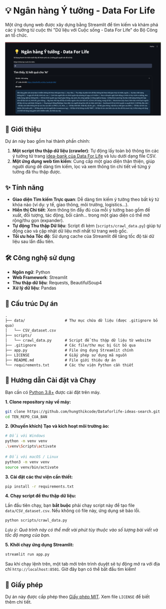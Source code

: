 # 💡 Ngân hàng Ý tưởng - Data For Life

Một ứng dụng web được xây dựng bằng Streamlit để tìm kiếm và khám phá các ý tưởng từ cuộc thi "Dữ liệu với Cuộc sống - Data For Life" do Bộ Công an tổ chức.

![Demo ứng dụng](demo.png)

## 📌 Giới thiệu

Dự án này bao gồm hai thành phần chính:
1.  **Một script thu thập dữ liệu (crawler)**: Tự động lấy toàn bộ thông tin các ý tưởng từ trang [idea-bank của Data For Life](https://dataforlife.vn/idea-bank/) và lưu dưới dạng file CSV.
2.  **Một ứng dụng web tìm kiếm**: Cung cấp một giao diện thân thiện, giúp người dùng dễ dàng tìm kiếm, lọc và xem thông tin chi tiết về từng ý tưởng đã thu thập được.

## ✨ Tính năng

-   **Giao diện Tìm kiếm Trực quan**: Dễ dàng tìm kiếm ý tưởng theo bất kỳ từ khóa nào (ví dụ: y tế, giao thông, môi trường, logistics...).
-   **Hiển thị Chi tiết**: Xem thông tin đầy đủ của mỗi ý tưởng bao gồm đề xuất, đối tượng, tác động, bối cảnh... trong một giao diện có thể mở rộng/thu gọn (expander).
-   **Tự động Thu thập Dữ liệu**: Script đi kèm (`scripts/crawl_data.py`) giúp tự động cào và cập nhật dữ liệu mới nhất từ trang web gốc.
-   **Tối ưu hóa Tốc độ**: Sử dụng cache của Streamlit để tăng tốc độ tải dữ liệu sau lần đầu tiên.

## 🛠️ Công nghệ sử dụng

-   **Ngôn ngữ**: Python
-   **Web Framework**: Streamlit
-   **Thu thập dữ liệu**: Requests, BeautifulSoup4
-   **Xử lý dữ liệu**: Pandas

## 📁 Cấu trúc Dự án

```
.
├── data/                  # Thư mục chứa dữ liệu (được .gitignore bỏ qua)
│   └── CSV_dataset.csv
├── scripts/
│   └── crawl_data.py      # Script để thu thập dữ liệu từ website
├── .gitignore             # Các file/thư mục bị Git bỏ qua
├── app.py                 # File ứng dụng Streamlit chính
├── LICENSE                # Giấy phép sử dụng mã nguồn
├── README.md              # File giới thiệu dự án
└── requirements.txt       # Các thư viện Python cần thiết
```

## 🚀 Hướng dẫn Cài đặt và Chạy

Bạn cần có [Python 3.8+](https://www.python.org/downloads/) được cài đặt trên máy.

**1. Clone repository này về máy:**

```bash
git clone https://github.com/hungthikcode/Dataforlife-ideas-search.git
cd TEN_REPO_CUA_BAN
```

**2. (Khuyến khích) Tạo và kích hoạt môi trường ảo:**

```bash
# Đối với Windows
python -m venv venv
.\venv\Scripts\activate

# Đối với macOS / Linux
python3 -m venv venv
source venv/bin/activate
```

**3. Cài đặt các thư viện cần thiết:**

```bash
pip install -r requirements.txt
```

**4. Chạy script để thu thập dữ liệu:**

Lần đầu tiên chạy, bạn **bắt buộc** phải chạy script này để tạo file `data/CSV_dataset.csv`. Nếu không có file này, ứng dụng sẽ báo lỗi.

```bash
python scripts/crawl_data.py
```
*Lưu ý: Quá trình này có thể mất vài phút tùy thuộc vào số lượng bài viết và tốc độ mạng của bạn.*

**5. Khởi chạy ứng dụng Streamlit:**

```bash
streamlit run app.py
```

Sau khi chạy lệnh trên, một tab mới trên trình duyệt sẽ tự động mở ra với địa chỉ `http://localhost:8501`. Giờ đây bạn có thể bắt đầu tìm kiếm!

## 📄 Giấy phép

Dự án này được cấp phép theo [Giấy phép MIT](LICENSE). Xem file `LICENSE` để biết thêm chi tiết.